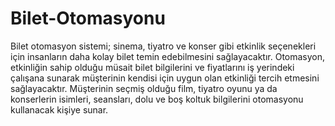 # Bilet-Otomasyonu
Bilet otomasyon sistemi; sinema, tiyatro ve konser gibi etkinlik seçenekleri için insanların daha kolay bilet temin edebilmesini sağlayacaktır. Otomasyon, etkinliğin sahip olduğu müsait bilet bilgilerini ve fiyatlarını iş yerindeki çalışana sunarak müşterinin kendisi için uygun olan etkinliği tercih etmesini sağlayacaktır. Müşterinin seçmiş olduğu film, tiyatro oyunu ya da konserlerin isimleri, seansları, dolu ve boş koltuk bilgilerini otomasyonu kullanacak kişiye sunar.
